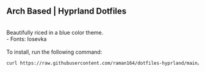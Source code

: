 ## Arch Based | Hyprland Dotfiles
<br>
Beautifully riced in a blue color theme.
<br>
 - Fonts: Iosevka
<br>
<br>
To install, run the following command:

```bash
curl https://raw.githubusercontent.com/raman164/dotfiles-hyprland/main/install.sh | bash

